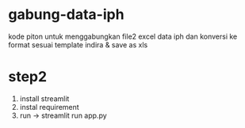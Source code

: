 # gabung-data-iph
kode piton untuk menggabungkan file2 excel data iph dan konversi ke format sesuai template indira &amp; save as xls

# step2
1. install streamlit
2. instal requirement
3. run -> streamlit run app.py

